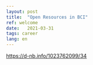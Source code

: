 ```yaml
---
layout: post
title:  "Open Resources in BCI"
ref: welcome
date:   2021-03-31
tags: career
lang: en
---
```


https://d-nb.info/1023762099/34
